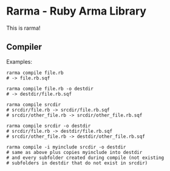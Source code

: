 # Rarma - Ruby Arma Library

This is rarma!

## Compiler

Examples:

```
rarma compile file.rb
# -> file.rb.sqf
```

```
rarma compile file.rb -o destdir
# -> destdir/file.rb.sqf
```

```
rarma compile srcdir
# srcdir/file.rb -> srcdir/file.rb.sqf
# srcdir/other_file.rb -> srcdir/other_file.rb.sqf
```

```
rarma compile srcdir -o destdir
# srcdir/file.rb -> destdir/file.rb.sqf
# srcdir/other_file.rb -> destdir/other_file.rb.sqf
```

```
rarma compile -i myinclude srcdir -o destdir
# same as above plus copies myinclude into destdir
# and every subfolder created during compile (not existing
# subfolders in destdir that do not exist in srcdir)
```
